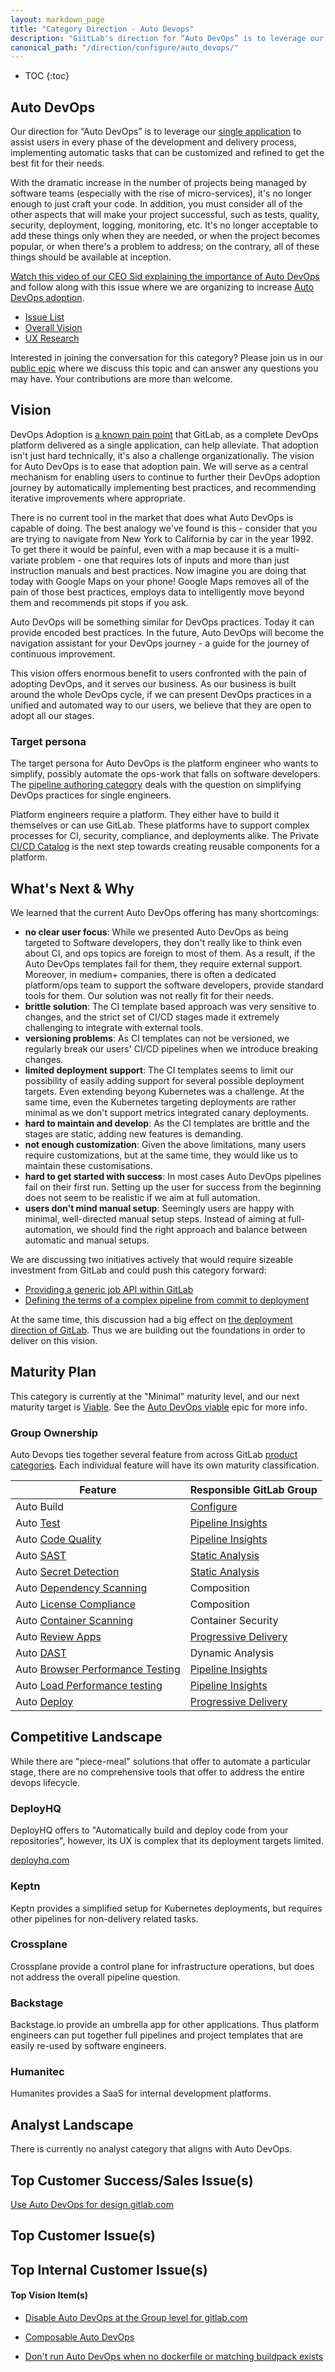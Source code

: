 ```yaml
---
layout: markdown_page
title: "Category Direction - Auto Devops"
description: "GiitLab's direction for “Auto DevOps” is to leverage our single application to assist users in every phase of the development and delivery process. Learn more!"
canonical_path: "/direction/configure/auto_devops/"
---
```


- TOC
{:toc}

## Auto DevOps

Our direction for “Auto DevOps” is to leverage our [single application](https://about.gitlab.com/handbook/product/single-application/) to assist users in every phase of the development and delivery process, implementing automatic tasks that can be customized and refined to get the best fit for their needs.

With the dramatic increase in the number of projects being managed by software teams (especially with the rise of micro-services), it's no longer enough to just craft your code. In addition, you must consider all of the other aspects that will make your project successful, such as tests, quality, security, deployment, logging, monitoring, etc. It's no longer acceptable to add these things only when they are needed, or when the project becomes popular, or when there's a problem to address; on the contrary, all of these things should be available at inception.

[Watch this video of our CEO Sid explaining the importance of Auto DevOps](https://www.youtube.com/watch?v=i7qL1dS5x8g) and follow along with this issue where we are organizing to increase [Auto DevOps adoption](https://gitlab.com/gitlab-com/Product/-/issues/1801). 

- [Issue List](https://gitlab.com/groups/gitlab-org/-/issues?scope=all&utf8=%E2%9C%93&state=opened&label_name[]=Category%3AAuto%20DevOps)
- [Overall Vision](/direction/configure/)
- [UX Research](https://gitlab.com/groups/gitlab-org/-/epics/595)

Interested in joining the conversation for this category? Please join us in our
[public epic](https://gitlab.com/groups/gitlab-org/-/epics/480) where
we discuss this topic and can answer any questions you may have. Your contributions
are more than welcome.

## Vision

DevOps Adoption is [a known pain point](https://about.gitlab.com/direction/ops/#opportunities) that GitLab, as a complete DevOps platform delivered as a single application, can help alleviate. That adoption isn't just hard technically, it's also a challenge organizationally.  The vision for Auto DevOps is to ease that adoption pain. We will serve as a central mechanism for enabling users to continue to further their DevOps adoption journey by automatically implementing best practices, and recommending iterative improvements where appropriate. 

There is no current tool in the market that does what Auto DevOps is capable of doing. The best analogy we've found is this - consider that you are trying to navigate from New York to California by car in the year 1992. To get there it would be painful, even with a map because it is a multi-variate problem - one that requires lots of inputs and more than just instruction manuals and best practices. Now imagine you are doing that today with Google Maps on your phone! Google Maps removes all of the pain of those best practices, employs data to intelligently move beyond them and recommends pit stops if you ask. 

Auto DevOps will be something similar for DevOps practices. Today it can provide encoded best practices. In the future, Auto DevOps will become the navigation assistant for your DevOps journey - a guide for the journey of continuous improvement.

This vision offers enormous benefit to users confronted with the pain of adopting DevOps, and it serves our business. As our business is built around the whole DevOps cycle, if we can present DevOps practices in a unified and automated way to our users, we believe that they are open to adopt all our stages.

### Target persona

The target persona for Auto DevOps is the platform engineer who wants to simplify, possibly automate the ops-work that falls on software developers. The [pipeline authoring category](https://about.gitlab.com/direction/verify/pipeline_authoring/) deals with the question on simplifying DevOps practices for single engineers.

Platform engineers require a platform. They either have to build it themselves or can use GitLab. These platforms have to support complex processes for CI, security, compliance, and deployments alike. The Private [CI/CD Catalog](https://gitlab.com/gitlab-org/gitlab/-/issues/359047/) is the next step towards creating reusable components for a platform.

## What's Next & Why

We learned that the current Auto DevOps offering has many shortcomings:

- **no clear user focus**: While we presented Auto DevOps as being targeted to Software developers, they don't really like to think even about CI, and ops topics are foreign to most of them. As a result, if the Auto DevOps templates fail for them, they require external support. Moreover, in medium+ companies, there is often a dedicated platform/ops team to support the software developers, provide standard tools for them. Our solution was not really fit for their needs.
- **brittle solution**: The CI template based approach was very sensitive to changes, and the strict set of CI/CD stages made it extremely challenging to integrate with external tools.
- **versioning problems**: As CI templates can not be versioned, we regularly break our users' CI/CD pipelines when we introduce breaking changes.
- **limited deployment support**: The CI templates seems to limit our possibility of easily adding support for several possible deployment targets. Even extending beyong Kubernetes was a challenge. At the same time, even the Kubernetes targeting deployments are rather minimal as we don't support metrics integrated canary deployments.
- **hard to maintain and develop**: As the CI templates are brittle and the stages are static, adding new features is demanding.
- **not enough customization**: Given the above limitations, many users require customizations, but at the same time, they would like us to maintain these customisations.
- **hard to get started with success**: In most cases Auto DevOps pipelines fail on their first run. Setting up the user for success from the beginning does not seem to be realistic if we aim at full automation.
- **users don't mind manual setup**: Seemingly users are happy with minimal, well-directed manual setup steps. Instead of aiming at full-automation, we should find the right approach and balance between automatic and manual setups.

We are discussing two initiatives actively that would require sizeable investment from GitLab and could push this category forward:

- [Providing a generic job API within GitLab](https://gitlab.com/gitlab-org/gitlab/-/issues/328489)
- [Defining the terms of a complex pipeline from commit to deployment](https://gitlab.com/gitlab-com/www-gitlab-com/-/merge_requests/84513)

At the same time, this discussion had a big effect on [the deployment direction of GitLab](https://about.gitlab.com/direction/deployment/). Thus we are building out the foundations in order to deliver on this vision.

## Maturity Plan

This category is currently at the "Minimal" maturity level, and our next maturity target is [Viable](/direction/maturity/). See the [Auto DevOps viable](https://gitlab.com/groups/gitlab-org/-/epics/1333) epic for more info.

### Group Ownership

Auto Devops ties together several feature from across GitLab [product categories](/handbook/product/categories/). Each individual feature will have its own maturity classification. 

| Feature | Responsible GitLab Group  |
| ------ | ------ |
| Auto Build | [Configure](/handbook/engineering/development/ops/configure/) |
| Auto [Test](/direction/verify/code_testing/)  | [Pipeline Insights](/handbook/engineering/development/ops/verify/pipeline-insights/) |
| Auto [Code Quality](/direction/secure/static-analysis/code_quality/)  | [Pipeline Insights](/handbook/engineering/development/ops/verify/pipeline-insights/) |
| Auto [SAST](/direction/secure/static-analysis/sast/)  | [Static Analysis](/handbook/engineering/development/sec/secure/static-analysis/) |
| Auto [Secret Detection](/direction/secure/static-analysis/secret-detection/)  | [Static Analysis](/handbook/engineering/development/sec/secure/static-analysis/) |
| Auto [Dependency Scanning](/direction/secure/composition-analysis/dependency-scanning/) | Composition |
| Auto [License Compliance](/direction/secure/composition-analysis/license-compliance/)  | Composition |
| Auto [Container Scanning](/direction/govern/composition-analysis/container-scanning/)  | Container Security |
| Auto [Review Apps](/direction/release/review_apps/) | [Progressive Delivery](/handbook/engineering/development/ops/release/) |
| Auto [DAST](/direction/secure/dynamic-analysis/dast/)  | Dynamic Analysis |
| Auto [Browser Performance Testing](/direction/verify/web_performance/)  | [Pipeline Insights](/handbook/engineering/development/ops/verify/pipeline-insights/) |
| Auto [Load Performance testing](/direction/verify/load_testing/)  | [Pipeline Insights](/handbook/engineering/development/ops/verify/pipeline-insights/) |
| Auto [Deploy](/direction/release/continuous_delivery/)  | [Progressive Delivery](/handbook/engineering/development/ops/release/) |

## Competitive Landscape

While there are "piece-meal" solutions that offer to automate a particular stage, there are no comprehensive tools that offer to address the entire devops lifecycle.

### DeployHQ

DeployHQ offers to "Automatically build and deploy code from your repositories", however, its UX is complex that its deployment targets limited.

[deployhq.com](https://www.deployhq.com)

### Keptn

Keptn provides a simplified setup for Kubernetes deployments, but requires other pipelines for non-delivery related tasks.

### Crossplane

Crossplane provide a control plane for infrastructure operations, but does not address the overall pipeline question.

### Backstage

Backstage.io provide an umbrella app for other applications. Thus platform engineers can put together full pipelines and project templates that are easily re-used by software engineers.

### Humanitec

Humanites provides a SaaS for internal development platforms.

## Analyst Landscape

There is currently no analyst category that aligns with Auto DevOps.

## Top Customer Success/Sales Issue(s)

[Use Auto DevOps for design.gitlab.com](https://gitlab.com/gitlab-org/gitlab-services/design.gitlab.com/issues/96)

## Top Customer Issue(s)


## Top Internal Customer Issue(s)


#### Top Vision Item(s) 

- [Disable Auto DevOps at the Group level for gitlab.com](https://gitlab.com/gitlab-org/gitlab-ce/issues/52447) 

- [Composable Auto DevOps](https://gitlab.com/gitlab-org/gitlab-ce/issues/47234)

- [Don't run Auto DevOps when no dockerfile or matching buildpack exists](https://gitlab.com/gitlab-org/gitlab-ce/issues/57483)
